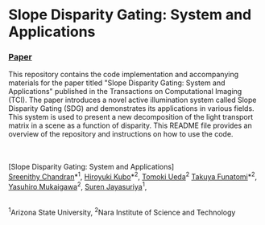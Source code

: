 # Slope Disparity Gating: System and Applications

### [Paper](https://ieeexplore.ieee.org/document/9743319)

This repository contains the code implementation and accompanying materials for the paper titled "Slope Disparity Gating: System and Applications" published in the Transactions on Computational Imaging (TCI). The paper introduces a novel active illumination system called Slope Disparity Gating (SDG) and demonstrates its applications in various fields. This system is used to present a new decomposition of the light transport matrix in a scene as a function of disparity.  This README file provides an overview of the repository and instructions on how to use the code.

<br><br>
[Slope Disparity Gating: System and Applications]  
 [Sreenithy Chandran](https://scholar.google.com/citations?user=fab-KeoAAAAJ&hl=en)\*<sup>1</sup>,
 [Hiroyuki Kubo](https://scholar.google.com/citations?user=TRmARjkAAAAJ&hl=en)\*<sup>2</sup>,
[ Tomoki Ueda](https://ieeexplore.ieee.org/author/37086871844)<sup>2</sup> 
 [Takuya Funatomi](https://scholar.google.com/citations?user=OjA6YhgAAAAJ&hl=en)\*<sup>2</sup>,
 [Yasuhiro Mukaigawa](https://scholar.google.com/citations?user=vWuuPa8AAAAJ&hl=en)<sup>2</sup>,
 [Suren Jayasuriya](https://scholar.google.com/citations?user=DEfu2GoAAAAJ&hl=en)<sup>1</sup>,

 <br>
 <sup>1</sup>Arizona State University, <sup>2</sup>Nara Institute of Science and Technology

<!-- Implementation for acquiring light transport of a scene using structured light.
Also shared is the code for a simple Pbrt based renderer for simulating data similar to 

Details about the files


1. lightransport.py-LT acquisition by using the dot scanning projector method

2. video2frame.py- Convert the hadamard projection video file to frames

3. Matlab- This folder contains the files needed for Hadamard code generation based on the size of projector and camera

4. decoding.py- Contains details on how to obtain the light transport matrix using the captured images and perform a simple relighting task
-->